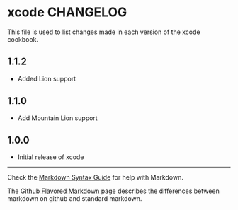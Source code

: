 xcode CHANGELOG
===============

This file is used to list changes made in each version of the xcode cookbook.

1.1.2
-----

- Added Lion support

1.1.0
-----

- Add Mountain Lion support

1.0.0
-----
- Initial release of xcode

- - -
Check the [Markdown Syntax Guide](http://daringfireball.net/projects/markdown/syntax) for help with Markdown.

The [Github Flavored Markdown page](http://github.github.com/github-flavored-markdown/) describes the differences between markdown on github and standard markdown.
